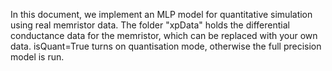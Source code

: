 In this document, we implement an MLP model for quantitative simulation using real memristor data.
The folder "xpData" holds the differential conductance data for the memristor, which can be replaced with your own data. isQuant=True turns on quantisation mode, otherwise the full precision model is run.
